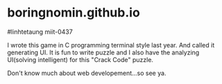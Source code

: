 # boringnomin.github.io
#linhtetaung miit-0437

I wrote this game in C programming terminal style last year. And called it generating UI. It is fun to write puzzle 
and I also have the analyzing UI(solving intelligent) for this "Crack Code" puzzle.

Don't know much about web developement...so see ya.
